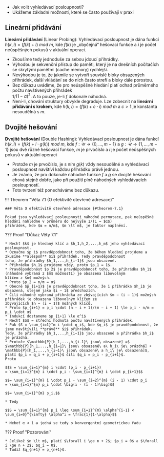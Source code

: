 - Jak volit vyhledávací posloupnosti?
- Ukážeme základní možnosti, které se často používají v praxi

## Lineární přidávání

**Lineární přidávání** (Linear Probing): Vyhledávací posloupnost je dána funkcí $h(k,i) = (f(k) + i)\ mod\ m$, kde $f(k)$ je
„obyčejná“ hešovací funkce a $i$ je počet neúspěšných pokusů v aktuální operaci.

- Zkoušíme tedy jednoduše za sebou jdoucí přihrádky.
- Výhodou je sekvenční přístup do paměti, který je na dnešních počítačích se skrytými pamětmi (cache memory) rychlejší.
- Nevýhodou je to, že jakmile se vytvoří souvislé bloky obsazených
přihrádek, další vkládání se do nich často strefí a bloky dále porostou.
- Bez důkazu uvádíme, že pro neúspěšné hledání platí odhad
průměrného počtu navštívených přihrádek<br> 1/$(1 − α)^2$. A to pouze, je-li $f$ dokonale náhodná.
- Není-li, chování struktury obvykle degraduje. Lze zobecnit na **lineární přidávání s krokem**, kde $h(k,i)
= (f(k) + c \cdot i)\ mod\ m$ a $c \gt 1$ je konstanta nesoudělná s $m$.

## Dvojité hešování

**Dvojité hešování** (Double Hashing): Vyhledávací posloupnost je dána funkcí $h(k,i) = (f(k) + i · g(k))\ mod\ m$, kde
$f : \mathcal{U} \to \{0,...,m − 1\}$ a $g : \mathcal{U} \to \{1,...,m − 1\}$ jsou dvě různé hešovací funkce, $m$ je
prvočíslo a $i$ je počet neúspěšných pokusů v aktuální operaci

- Protože $m$ je prvočíslo, je s ním $g(k)$ vždy nesoudělné a vyhledávací posloupnost navštíví každou přihrádku právě jednou.
- Je známo, že pro dokonale náhodné funkce $f$ a $g$ se dvojité hešování chová stejně dobře, jako při použití plně náhodných
vyhledávacích posloupností.
- Toto tvrzení též ponecháváme bez důkazu.

<a id="theorem-7.1"></a>
!!! Theorem "Věta 7.1 (O efektivitě otevřené adresace)"

    ### Věta O efektivitě otevřené adresace {#theorem-7.1}

    Pokud jsou vyhledávací posloupnosti náhodné permutace, pak neúspěšné hledání nahlédne v průměru do nejvýše 1/(1 − $α$)
    přihrádek, kde $α = n/m$, $n \lt m$, je faktor naplnění.

??? Proof "Důkaz Věty 7.1"

    * Nechť $k$ je hledaný klíč a $h_1,h_2,...,h_m$ jeho vyhledávací posloupnost.
    * Označme $p_i$ pravděpodobnost toho, že během hledání projdeme a zkusíme **alespoň** $i$ přihrádek. Tedy pravděpodobnost
    toho, že přihrádky $h_1,...,h_{i−1}$ jsou obsazené.
    * Přihrádku $h_1$ projdeme vždy, proto $p_1 = 1$.
    * Pravděpodobnost $p_2$ je pravděpodobnost toho, že přihrádka $h_1$ (náhodně vybraná z $m$ možností) je obsazena libovolným
    klíčem z $n$ možných.
    * Proto $p_2 = n/m = α$
    * Obecně $p_{i+1}$ je pravděpodobnost toho, že i přihrádka $h_i$ je obsazená, stejně jako $i − 1$ předchozích.
    * Čili náhodně vybraná přihrádka ze zbývajících $m − (i − 1)$ možných přihrádek je obsazena libovolným klíčem ze
    zbývajících $n − (i − 1)$ možných klíčů.
    * Proto $p_{i+1} = p_i \cdot (n − i + 1)/(m − i + 1) \le p_i · n/m = p_i \cdot α$
    * Indukcí dostaneme $p_{i+1} \le α^i$
    * Nechť $S$ = střední hodnota počtu navštívených přihrádek.
    * Pak $S = \sum_{i=1}^m i \cdot q_i$, kde $q_i$ je pravděpodobnost, že jsme navštívili **právě** $i$ přihrádek.
    Tedy, že přihrádky $h_1,...,h_{i−1}$ jsou obsazené a přihrádka $h_i$ je prázdná.
    * Protože $\mathbb{P}[h_1,...,h_{i−1}\ jsou\ obsazené] =$
    $\mathbb{P}[h_1,...,h_{i−1}\ jsou\ obsazené\ a\ h_i\ je\ prázdná] +
    \mathbb{P}[h_1,...,h_{i−1}\ jsou\ obsazené\ a h_i\ je\ obsazená]$, platí $p_i = q_i + p_{i+1}$ čili $q_i = p_i - p_{i+1}$.
    Proto

    $$S = \sum_{i=1}^{m} i \cdot (p_i - p_{i+1}) 
    = \sum_{i=1}^{m} i \cdot p_i - \sum_{i=1}^{m} i \cdot p_{i+1}$$
    
    $$= \sum_{i=1}^{m} i \cdot p_i - \sum_{i=2}^{m} (i - 1) \cdot p_i 
    = \sum_{i=1}^{m} p_i \cdot \big(i - (i - 1)\big)$$
    
    $$= \sum_{i=1}^{m} p_i.$$

    * Tedy

    $$S = \sum_{i=1}^{m} p_i \leq \sum_{i=1}^{m} \alpha^{i-1} < \sum_{i=0}^{\infty} \alpha^i = \frac{1}{1-\alpha}$$

    * Neboť α < 1 a jedná se tedy o konvergentní geometrickou řadu

??? Proof "Pozorování"

    * Jelikož $n \lt m$, platí $\forall i \ge n + 2$; $p_i = 0$ a $\forall i \ge n + 2$; $q_i = 0$.
    * Tudíž $q_{n+1} = p_{n+1}$.
